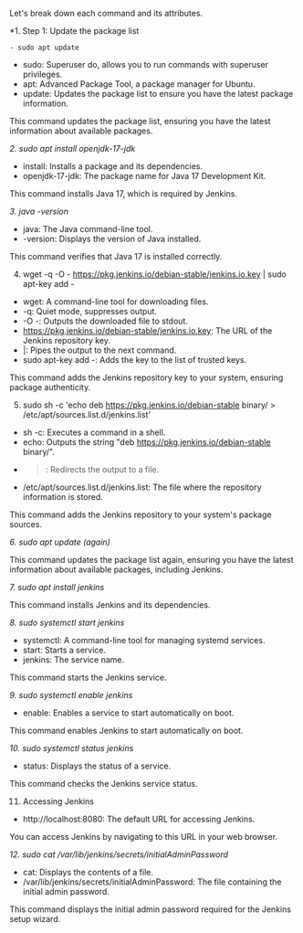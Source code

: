 Let's break down each command and its attributes.

*1. Step 1: Update the package list

    - sudo apt update

- sudo: Superuser do, allows you to run commands with superuser privileges.
- apt: Advanced Package Tool, a package manager for Ubuntu.
- update: Updates the package list to ensure you have the latest package information.

This command updates the package list, ensuring you have the latest information about available packages.

*2. sudo apt install openjdk-17-jdk*

- install: Installs a package and its dependencies.
- openjdk-17-jdk: The package name for Java 17 Development Kit.

This command installs Java 17, which is required by Jenkins.

*3. java -version*

- java: The Java command-line tool.
- -version: Displays the version of Java installed.

This command verifies that Java 17 is installed correctly.

4. wget -q -O - https://pkg.jenkins.io/debian-stable/jenkins.io.key | sudo apt-key add -

- wget: A command-line tool for downloading files.
- -q: Quiet mode, suppresses output.
- -O -: Outputs the downloaded file to stdout.
- https://pkg.jenkins.io/debian-stable/jenkins.io.key: The URL of the Jenkins repository key.
- |: Pipes the output to the next command.
- sudo apt-key add -: Adds the key to the list of trusted keys.

This command adds the Jenkins repository key to your system, ensuring package authenticity.

5. sudo sh -c 'echo deb https://pkg.jenkins.io/debian-stable binary/ > /etc/apt/sources.list.d/jenkins.list'

- sh -c: Executes a command in a shell.
- echo: Outputs the string "deb https://pkg.jenkins.io/debian-stable binary/".
- >: Redirects the output to a file.
- /etc/apt/sources.list.d/jenkins.list: The file where the repository information is stored.

This command adds the Jenkins repository to your system's package sources.

*6. sudo apt update (again)*

This command updates the package list again, ensuring you have the latest information about available packages, including Jenkins.

*7. sudo apt install jenkins*

This command installs Jenkins and its dependencies.

*8. sudo systemctl start jenkins*

- systemctl: A command-line tool for managing systemd services.
- start: Starts a service.
- jenkins: The service name.

This command starts the Jenkins service.

*9. sudo systemctl enable jenkins*

- enable: Enables a service to start automatically on boot.

This command enables Jenkins to start automatically on boot.

*10. sudo systemctl status jenkins*

- status: Displays the status of a service.

This command checks the Jenkins service status.

11. Accessing Jenkins

- http://localhost:8080: The default URL for accessing Jenkins.

You can access Jenkins by navigating to this URL in your web browser.

*12. sudo cat /var/lib/jenkins/secrets/initialAdminPassword*

- cat: Displays the contents of a file.
- /var/lib/jenkins/secrets/initialAdminPassword: The file containing the initial admin password.

This command displays the initial admin password required for the Jenkins setup wizard.
